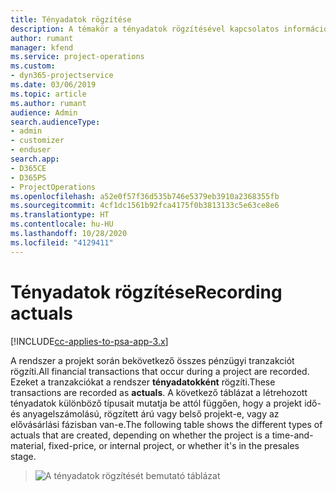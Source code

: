 ```yaml
---
title: Tényadatok rögzítése
description: A témakör a tényadatok rögzítésével kapcsolatos információkat nyújt.
author: rumant
manager: kfend
ms.service: project-operations
ms.custom:
- dyn365-projectservice
ms.date: 03/06/2019
ms.topic: article
ms.author: rumant
audience: Admin
search.audienceType:
- admin
- customizer
- enduser
search.app:
- D365CE
- D365PS
- ProjectOperations
ms.openlocfilehash: a52e0f57f36d535b746e5379eb3910a2368355fb
ms.sourcegitcommit: 4cf1dc1561b92fca4175f0b3813133c5e63ce8e6
ms.translationtype: HT
ms.contentlocale: hu-HU
ms.lasthandoff: 10/28/2020
ms.locfileid: "4129411"
---
```

# <a name="recording-actuals"></a><span data-ttu-id="d72e2-103">Tényadatok rögzítése</span><span class="sxs-lookup"><span data-stu-id="d72e2-103">Recording actuals</span></span> 

[!INCLUDE[cc-applies-to-psa-app-3.x](../includes/cc-applies-to-psa-app-3x.md)]

<span data-ttu-id="d72e2-104">A rendszer a projekt során bekövetkező összes pénzügyi tranzakciót rögzíti.</span><span class="sxs-lookup"><span data-stu-id="d72e2-104">All financial transactions that occur during a project are recorded.</span></span> <span data-ttu-id="d72e2-105">Ezeket a tranzakciókat a rendszer **tényadatokként** rögzíti.</span><span class="sxs-lookup"><span data-stu-id="d72e2-105">These transactions are recorded as **actuals**.</span></span> <span data-ttu-id="d72e2-106">A következő táblázat a létrehozott tényadatok különböző típusait mutatja be attól függően, hogy a projekt idő- és anyagelszámolású, rögzített árú vagy belső projekt-e, vagy az elővásárlási fázisban van-e.</span><span class="sxs-lookup"><span data-stu-id="d72e2-106">The following table shows the different types of actuals that are created, depending on whether the project is a time-and-material, fixed-price, or internal project, or whether it's in the presales stage.</span></span>

> ![A tényadatok rögzítését bemutató táblázat](media/advanced-table2.png)
